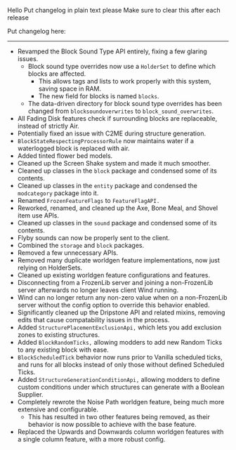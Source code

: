 Hello
Put changelog in plain text please
Make sure to clear this after each release

Put changelog here:

-----------------
- Revamped the Block Sound Type API entirely, fixing a few glaring issues.
  - Block sound type overrides now use a `HolderSet` to define which blocks are affected.
    - This allows tags and lists to work properly with this system, saving space in RAM.
    - The new field for blocks is named `blocks`.
  - The data-driven directory for block sound type overrides has been changed from `blocksoundoverwrites` to `block_sound_overwrites`.
- All Fading Disk features check if surrounding blocks are replaceable, instead of strictly Air.
- Potentially fixed an issue with C2ME during structure generation.
- `BlockStateRespectingProcessorRule` now maintains water if a waterlogged block is replaced with air.
- Added tinted flower bed models.
- Cleaned up the Screen Shake system and made it much smoother.
- Cleaned up classes in the `block` package and condensed some of its contents.
- Cleaned up classes in the `entity` package and condensed the `modcategory` package into it.
- Renamed `FrozenFeatureFlags` to `FeatureFlagAPI.`
- Reworked, renamed, and cleaned up the Axe, Bone Meal, and Shovel item use APIs.
- Cleaned up classes in the `sound` package and condensed some of its contents.
- Flyby sounds can now be properly sent to the client.
- Combined the `storage` and `block` packages.
- Removed a few unnecessary APIs.
- Removed many duplicate worldgen feature implementations, now just relying on HolderSets.
- Cleaned up existing worldgen feature configurations and features.
- Disconnecting from a FrozenLib server and joining a non-FrozenLib server afterwards no longer leaves client Wind running.
- Wind can no longer return any non-zero value when on a non-FrozenLib server without the config option to override this behavior enabled.
- Significantly cleaned up the Dripstone API and related mixins, removing edits that cause compatability issues in the process.
- Added `StructurePlacementExclusionApi,` which lets you add exclusion zones to existing structures.
- Added `BlockRandomTicks,` allowing modders to add new Random Ticks to any existing block with ease.
- `BlockScheduledTick` behavior now runs prior to Vanilla scheduled ticks, and runs for all blocks instead of only those without defined Scheduled Ticks.
- Added `StructureGenerationConditionApi,` allowing modders to define custom conditions under which structures can generate with a Boolean Supplier.
- Completely rewrote the Noise Path worldgen feature, being much more extensive and configurable.
  - This has resulted in two other features being removed, as their behavior is now possible to achieve with the base feature.
- Replaced the Upwards and Downwards column worldgen features with a single column feature, with a more robust config.
